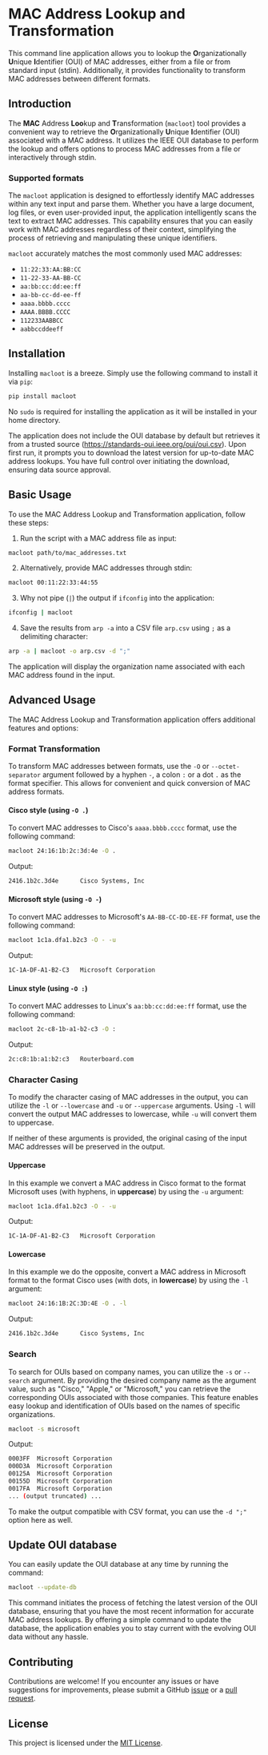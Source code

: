 # MAC Address Lookup and Transformation

This command line application allows you to lookup the **O**rganizationally **U**nique **I**dentifier (OUI) of MAC addresses, either from a file or from standard input (stdin). Additionally, it provides functionality to transform MAC addresses between different formats.

## Introduction

The **MAC** Address **Loo**kup and **T**ransformation (`macloot`) tool provides a convenient way to retrieve the **O**rganizationally **U**nique **I**dentifier (OUI) associated with a MAC address. It utilizes the IEEE OUI database to perform the lookup and offers options to process MAC addresses from a file or interactively through stdin.

### Supported formats
The `macloot` application is designed to effortlessly identify MAC addresses within any text input and parse them. Whether you have a large document, log files, or even user-provided input, the application intelligently scans the text to extract MAC addresses. This capability ensures that you can easily work with MAC addresses regardless of their context, simplifying the process of retrieving and manipulating these unique identifiers.

`macloot` accurately matches the most commonly used MAC addresses:
- `11:22:33:AA:BB:CC`
- `11-22-33-AA-BB-CC`
- `aa:bb:cc:dd:ee:ff`
- `aa-bb-cc-dd-ee-ff`
- `aaaa.bbbb.cccc`
- `AAAA.BBBB.CCCC`
- `112233AABBCC`
- `aabbccddeeff`

## Installation

Installing `macloot` is a breeze. Simply use the following command to install it via `pip`:
```bash
pip install macloot
```
No `sudo` is required for installing the application as it will be installed in your home directory.

The application does not include the OUI database by default but retrieves it from a trusted source (https://standards-oui.ieee.org/oui/oui.csv). Upon first run, it prompts you to download the latest version for up-to-date MAC address lookups. You have full control over initiating the download, ensuring data source approval.

## Basic Usage

To use the MAC Address Lookup and Transformation application, follow these steps:

1. Run the script with a MAC address file as input:

```bash
macloot path/to/mac_addresses.txt
```

2. Alternatively, provide MAC addresses through stdin:

```bash
macloot 00:11:22:33:44:55
```

3. Why not pipe (`|`) the output if `ifconfig` into the application:
```bash
ifconfig | macloot
```
4. Save the results from `arp -a` into a CSV file `arp.csv` using `;` as a delimiting character:
```bash
arp -a | macloot -o arp.csv -d ";"
```

The application will display the organization name associated with each MAC address found in the input.

## Advanced Usage

The MAC Address Lookup and Transformation application offers additional features and options:

### Format Transformation
To transform MAC addresses between formats, use the `-O` or `--octet-separator` argument followed by a hyphen `-`, a colon `:` or a dot `.` as the format specifier. This allows for convenient and quick conversion of MAC address formats.

#### Cisco style (using `-O .`)
To convert MAC addresses to Cisco's `aaaa.bbbb.cccc` format, use the following command:
```bash
macloot 24:16:1b:2c:3d:4e -O .
```
Output:
```bash
2416.1b2c.3d4e      Cisco Systems, Inc
```

#### Microsoft style (using `-O -`)
To convert MAC addresses to Microsoft's `AA-BB-CC-DD-EE-FF` format, use the following command:
```bash
macloot 1c1a.dfa1.b2c3 -O - -u
```
Output:
```bash
1C-1A-DF-A1-B2-C3   Microsoft Corporation
```

#### Linux style (using `-O :`)
To convert MAC addresses to Linux's `aa:bb:cc:dd:ee:ff` format, use the following command:
```bash
macloot 2c-c8-1b-a1-b2-c3 -O :
```
Output:
```bash
2c:c8:1b:a1:b2:c3   Routerboard.com
```

### Character Casing
To modify the character casing of MAC addresses in the output, you can utilize the `-l` or `--lowercase` and `-u` or `--uppercase` arguments. Using `-l` will convert the output MAC addresses to lowercase, while `-u` will convert them to uppercase.

If neither of these arguments is provided, the original casing of the input MAC addresses will be preserved in the output.

#### Uppercase
In this example we convert a MAC address in Cisco format to the format Microsoft uses (with hyphens, in **uppercase**) by using the `-u` argument:
```bash
macloot 1c1a.dfa1.b2c3 -O - -u
```
Output:
```bash
1C-1A-DF-A1-B2-C3   Microsoft Corporation
```

#### Lowercase
In this example we do the opposite, convert a MAC address in Microsoft format to the format Cisco uses (with dots, in **lowercase**) by using the `-l` argument:
```bash
macloot 24:16:1B:2C:3D:4E -O . -l
```
Output:
```bash
2416.1b2c.3d4e      Cisco Systems, Inc
```

### Search
To search for OUIs based on company names, you can utilize the `-s` or `--search` argument. By providing the desired company name as the argument value, such as "Cisco," "Apple," or "Microsoft," you can retrieve the corresponding OUIs associated with those companies. This feature enables easy lookup and identification of OUIs based on the names of specific organizations.

```bash
macloot -s microsoft
```
Output:
```bash
0003FF  Microsoft Corporation
000D3A  Microsoft Corporation
00125A  Microsoft Corporation
00155D  Microsoft Corporation
0017FA  Microsoft Corporation
... (output truncated) ...
```
To make the output compatible with CSV format, you can use the `-d ";"` option here as well. 
## Update OUI database
You can easily update the OUI database at any time by running the command: 
```bash
macloot --update-db
```
This command initiates the process of fetching the latest version of the OUI database, ensuring that you have the most recent information for accurate MAC address lookups. By offering a simple command to update the database, the application enables you to stay current with the evolving OUI data without any hassle.

## Contributing

Contributions are welcome! If you encounter any issues or have suggestions for improvements, please submit a GitHub [issue](https://github.com/bitcanon/macloot/issues) or a [pull request](https://github.com/bitcanon/macloot/pulls).

## License

This project is licensed under the [MIT License](LICENSE).
